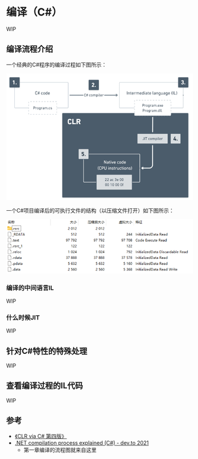 # 编译（C#）

WIP

## 编译流程介绍

一个经典的C#程序的编译过程如下图所示：

<img src="../img/csharp-compile-1.png" width="600">

一个C#项目编译后的可执行文件的结构（以压缩文件打开）如下图所示：

<img src='../img/csharp-compile-2.png'>

### 编译的中间语言IL

WIP

### 什么时候JIT

WIP

## 针对C#特性的特殊处理

WIP

## 查看编译过程的IL代码

WIP

## 参考
- [《CLR via C# 第四版》](https://book.douban.com/subject/26285940)
- [.NET compilation process explained (C#) - dev.to 2021](https://dev.to/kcrnac/net-execution-process-explained-c-1b7a)
    - 第一章编译的流程图就来自这里